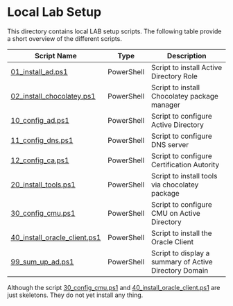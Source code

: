 # Local Lab Setup

This directory contains local LAB setup scripts. The following table provide a short overview of the different scripts.

| Script Name                                                  | Type       | Description                                            |
|--------------------------------------------------------------|------------|--------------------------------------------------------|
| [01_install_ad.ps1](01_install_ad.ps1)                       | PowerShell | Script to install Active Directory Role                |
| [02_install_chocolatey.ps1](02_install_chocolatey.ps1)       | PowerShell | Script to install Chocolatey package manager           |
| [10_config_ad.ps1](10_config_ad.ps1)                         | PowerShell | Script to configure Active Directory                   |
| [11_config_dns.ps1](11_config_dns.ps1)                       | PowerShell | Script to configure DNS server                         |
| [12_config_ca.ps1](12_config_ca.ps1)                         | PowerShell | Script to configure Certification Autority             |
| [20_install_tools.ps1](20_install_tools.ps1)                 | PowerShell | Script to install tools via chocolatey package         |
| [30_config_cmu.ps1](30_config_cmu.ps1)                       | PowerShell | Script to configure CMU on Active Directory            |
| [40_install_oracle_client.ps1](40_install_oracle_client.ps1) | PowerShell | Script to install the Oracle Client                    |
| [99_sum_up_ad.ps1](99_sum_up_ad.ps1)                         | PowerShell | Script to display a summary of Active Directory Domain |

Although the script [30_config_cmu.ps1](30_config_cmu.ps1) and [40_install_oracle_client.ps1](40_install_oracle_client.ps1) are just skeletons. They do not yet install any thing.
